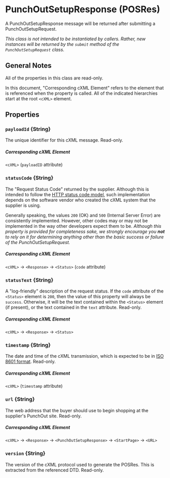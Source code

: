# PunchOutSetupResponse (POSRes)

A PunchOutSetupResponse message will be returned after submitting a PunchOutSetupRequest.

_This class is not intended to be instantiated by callers. Rather, new instances will be returned by the `submit` method of the `PunchOutSetupRequest`  class._

## General Notes

All of the properties in this class are read-only.

In this document, "Corresponding cXML Element" refers to the element that is referenced when the property is called. All of the indicated hierarchies start at the root `<cXML>` element.


## Properties

### `payloadId` {String}

The unique identifier for this cXML message. Read-only.

##### Corresponding cXML Element

`<cXML>` (`payloadID` attribute)


### `statusCode` {String}

The "Request Status Code" returned by the supplier. Although this is intended to follow the [HTTP status code model](https://developer.mozilla.org/en-US/docs/Web/HTTP/Status), such implementation depends on the software vendor who created the cXML system that the supplier is using.

Generally speaking, the values `200` (OK) and `500` (Internal Server Error) are consistently implemented. However, other codes may or may not be implemented in the way other developers expect them to be. _Although this property is provided for completeness sake, we strongly encourage you **not** to rely on it for determining anything other than the basic success or failure of the PunchOutSetupRequest._

##### Corresponding cXML Element

`<cXML>` → `<Response>` → `<Status>` (`code` attribute)


### `statusText` {String}

A "log-friendly" description of the request status. If the `code` attribute of the `<Status>` element is `200`, then the value of this property will always be `success`. Otherwise, it will be the text contained within the `<Status>` element (if present), or the text contained in the `text` attribute. Read-only.

##### Corresponding cXML Element

`<cXML>` → `<Response>` → `<Status>`


### `timestamp` {String}

The date and time of the cXML transmission, which is expected to be in [ISO 8601 format](https://www.w3.org/TR/NOTE-datetime). Read-only.

##### Corresponding cXML Element

`<cXML>` (`timestamp` attribute)


### `url` {String}

The web address that the buyer should use to begin shopping at the supplier's PunchOut site. Read-only.

##### Corresponding cXML Element

`<cXML>` → `<Response>` → `<PunchOutSetupResponse>` → `<StartPage>` → `<URL>`


### `version` {String}

The version of the cXML protocol used to generate the POSRes. This is extracted from the referenced DTD. Read-only.

